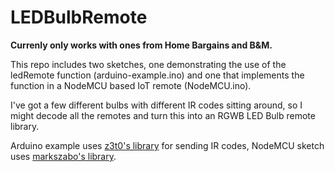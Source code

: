 # LEDBulbRemote
**Currenly only works with ones from Home Bargains and B&M.**

This repo includes two sketches, one demonstrating the use of the ledRemote function (arduino-example.ino) and one that implements the function in a NodeMCU based IoT remote (NodeMCU.ino).

I've got a few different bulbs with different IR codes sitting around, so I might decode all the remotes and turn this into an RGWB LED Bulb remote library.

Arduino example uses [z3t0's library](https://github.com/z3t0/Arduino-IRremote) for sending IR codes, NodeMCU sketch uses [markszabo's library](https://github.com/markszabo/IRremoteESP8266).
